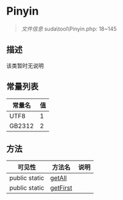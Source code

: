 #  Pinyin 

> *文件信息* suda\tool\Pinyin.php: 18~145



## 描述

该类暂时无说明


## 常量列表
| 常量名  |  值|
|--------|----|
|UTF8 | 1 | 
|GB2312 | 2 | 






## 方法


| 可见性 | 方法名 | 说明 |
|--------|-------|------|
| public static|[getAll](Pinyin/getAll.md) |  |
| public static|[getFirst](Pinyin/getFirst.md) |  |
